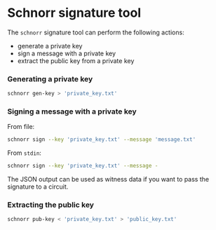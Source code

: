 # Schnorr signature tool

The `schnorr` signature tool can perform the following actions:

- generate a private key
- sign a message with a private key
- extract the public key from a private key

### Generating a private key

```bash
schnorr gen-key > 'private_key.txt'
```

### Signing a message with a private key

From file:

```bash
schnorr sign --key 'private_key.txt' --message 'message.txt'
```

From `stdin`:

```bash
schnorr sign --key 'private_key.txt' --message -
```

The JSON output can be used as witness data if you want to pass the signature to a circuit.

### Extracting the public key

```bash
schnorr pub-key < 'private_key.txt' > 'public_key.txt'
```
